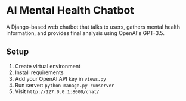 # AI Mental Health Chatbot

A Django-based web chatbot that talks to users, gathers mental health information, and provides final analysis using OpenAI's GPT-3.5.

## Setup

1. Create virtual environment
2. Install requirements
3. Add your OpenAI API key in `views.py`
4. Run server: `python manage.py runserver`
5. Visit `http://127.0.0.1:8000/chat/`
